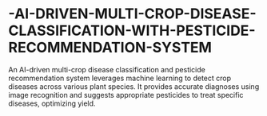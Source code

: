 # -AI-DRIVEN-MULTI-CROP-DISEASE-CLASSIFICATION-WITH-PESTICIDE-RECOMMENDATION-SYSTEM
An AI-driven multi-crop disease classification and pesticide recommendation system leverages machine learning to detect crop diseases across various plant species. It provides accurate diagnoses using image recognition and suggests appropriate pesticides to treat specific diseases, optimizing yield.
